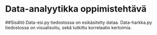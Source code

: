 # Data-analyytikka oppimistehtävä

##Sisältö
Data-esi.py tiedostossa on esikäsitelty dataa.
Data-harkka.py tiedostossa on visualisoitu, sekä tutkittu korrelaatio kertoimia.

